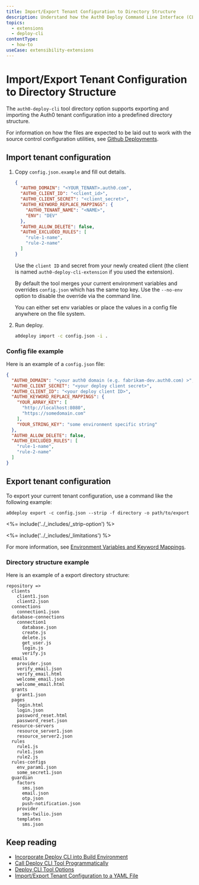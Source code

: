 ```yaml
---
title: Import/Export Tenant Configuration to Directory Structure
description: Understand how the Auth0 Deploy Command Line Interface (CLI) tool works.
topics:
  - extensions
  - deploy-cli
contentType:
  - how-to
useCase: extensibility-extensions
---
```

# Import/Export Tenant Configuration to Directory Structure

The `auth0-deploy-cli` tool directory option supports exporting and importing the Auth0 tenant configuration into a predefined directory structure.

For information on how the files are expected to be laid out to work with the source control configuration utilities, see [Github Deployments](/extensions/github-deploy).

## Import tenant configuration

1. Copy `config.json.example` and fill out details.

   ```json
   {
     "AUTH0_DOMAIN": "<YOUR_TENANT>.auth0.com",
     "AUTH0_CLIENT_ID": "<client_id>",
     "AUTH0_CLIENT_SECRET": "<client_secret>",
     "AUTH0_KEYWORD_REPLACE_MAPPINGS": {
       "AUTH0_TENANT_NAME": "<NAME>",
       "ENV": "DEV"
     },
     "AUTH0_ALLOW_DELETE": false,
     "AUTH0_EXCLUDED_RULES": [
       "rule-1-name",
       "rule-2-name"
     ]
   }
   ```

   Use the `client ID` and secret from your newly created client (the client is named `auth0-deploy-cli-extension` if you used the extension).

   By default the tool merges your current environment variables and overrides `config.json` which has the same top key. Use the `--no-env` option to disable the override via the command line.

   You can either set env variables or place the values in a config file anywhere on the file system.

2. Run deploy.

   ```bash
   a0deploy import -c config.json -i .
   ```

### Config file example

Here is an example of a `config.json` file:

```json
{
  "AUTH0_DOMAIN": "<your auth0 domain (e.g. fabrikam-dev.auth0.com) >",
  "AUTH0_CLIENT_SECRET": "<your deploy client secret>",
  "AUTH0_CLIENT_ID": "<your deploy client ID>",
  "AUTH0_KEYWORD_REPLACE_MAPPINGS": {
    "YOUR_ARRAY_KEY": [
      "http://localhost:8080",
      "https://somedomain.com"
    ],
    "YOUR_STRING_KEY": "some environment specific string"
  },
  "AUTH0_ALLOW_DELETE": false,
  "AUTH0_EXCLUDED_RULES": [
    "rule-1-name",
    "rule-2-name"
  ]
}
```

## Export tenant configuration

To export your current tenant configuration, use a command like the following example:

`a0deploy export -c config.json --strip -f directory -o path/to/export`

<%= include('../_includes/_strip-option') %>

<%= include('../_includes/_limitations') %>

For more information, see [Environment Variables and Keyword Mappings](/extensions/deploy-cli/references/environment-variables-keyword-mappings).

### Directory structure example

Here is an example of a export directory structure:

```
repository =>
  clients
    client1.json
    client2.json
  connections
    connection1.json
  database-connections
    connection1
      database.json
      create.js
      delete.js
      get_user.js
      login.js
      verify.js
  emails
    provider.json
    verify_email.json
    verify_email.html
    welcome_email.json
    welcome_email.html
  grants
    grant1.json
  pages
    login.html
    login.json
    password_reset.html
    password_reset.json
  resource-servers
    resource_server1.json
    resource_server2.json
  rules
    rule1.js
    rule1.json
    rule2.js
  rules-configs
    env_param1.json
    some_secret1.json
  guardian
    factors
      sms.json
      email.json
      otp.json
      push-notification.json
    provider
      sms-twilio.json
    templates
      sms.json
```

## Keep reading

* [Incorporate Deploy CLI into Build Environment](/extensions/deploy-cli/guides/incorporate-deploy-cli-into-build-environment)
* [Call Deploy CLI Tool Programmatically](/extensions/deploy-cli/guides/call-deploy-cli-programmatically)
* [Deploy CLI Tool Options](/extensions/deploy-cli/references/deploy-cli-options)
* [Import/Export Tenant Configuration to a YAML File](/extensions/deploy-cli/guides/import-export-yaml-file)
